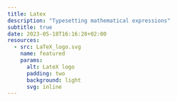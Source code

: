 ```yaml
---
title: Latex
description: "Typesetting mathematical expressions"
subtitle: true
date: 2023-05-18T16:16:28+02:00
resources:
  - src: LaTeX_logo.svg
    name: featured
    params:
      alt: LateX logo
      padding: two
      background: light
      svg: inline
---
```

